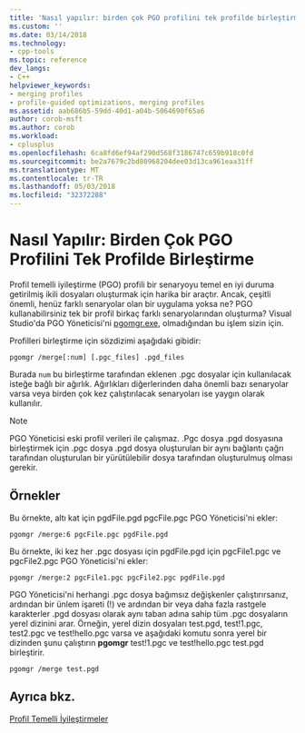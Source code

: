 ```yaml
---
title: 'Nasıl yapılır: birden çok PGO profilini tek profilde birleştirme | Microsoft Docs'
ms.custom: ''
ms.date: 03/14/2018
ms.technology:
- cpp-tools
ms.topic: reference
dev_langs:
- C++
helpviewer_keywords:
- merging profiles
- profile-guided optimizations, merging profiles
ms.assetid: aab686b5-59dd-40d1-a04b-5064690f65a6
author: corob-msft
ms.author: corob
ms.workload:
- cplusplus
ms.openlocfilehash: 6ca8fd6ef94af290d568f3186747c659b918c0fd
ms.sourcegitcommit: be2a7679c2bd80968204dee03d13ca961eaa31ff
ms.translationtype: MT
ms.contentlocale: tr-TR
ms.lasthandoff: 05/03/2018
ms.locfileid: "32372288"
---
```

# <a name="how-to-merge-multiple-pgo-profiles-into-a-single-profile"></a>Nasıl Yapılır: Birden Çok PGO Profilini Tek Profilde Birleştirme

Profil temelli iyileştirme (PGO) profili bir senaryoyu temel en iyi duruma getirilmiş ikili dosyaları oluşturmak için harika bir araçtır. Ancak, çeşitli önemli, henüz farklı senaryolar olan bir uygulama yoksa ne? PGO kullanabilirsiniz tek bir profil birkaç farklı senaryolarından oluşturma? Visual Studio'da PGO Yöneticisi'ni [pgomgr.exe](pgomgr.md), olmadığından bu işlem sizin için.

Profilleri birleştirme için sözdizimi aşağıdaki gibidir:

`pgomgr /merge[:num] [.pgc_files] .pgd_files`

Burada `num` bu birleştirme tarafından eklenen .pgc dosyalar için kullanılacak isteğe bağlı bir ağırlık. Ağırlıkları diğerlerinden daha önemli bazı senaryolar varsa veya birden çok kez çalıştırılacak senaryoları ise yaygın olarak kullanılır.

> [!NOTE]
> PGO Yöneticisi eski profil verileri ile çalışmaz. .Pgc dosya .pgd dosyasına birleştirmek için .pgc dosya .pgd dosya oluşturulan bir aynı bağlantı çağrı tarafından oluşturulan bir yürütülebilir dosya tarafından oluşturulmuş olması gerekir.

## <a name="examples"></a>Örnekler

Bu örnekte, altı kat için pgdFile.pgd pgcFile.pgc PGO Yöneticisi'ni ekler:

`pgomgr /merge:6 pgcFile.pgc pgdFile.pgd`

Bu örnekte, iki kez her .pgc dosyası için pgdFile.pgd için pgcFile1.pgc ve pgcFile2.pgc PGO Yöneticisi'ni ekler:

`pgomgr /merge:2 pgcFile1.pgc pgcFile2.pgc pgdFile.pgd`

PGO Yöneticisi'ni herhangi .pgc dosya bağımsız değişkenler çalıştırırsanız, ardından bir ünlem işareti (!) ve ardından bir veya daha fazla rastgele karakterler .pgd dosyası olarak aynı taban adına sahip tüm .pgc dosyaların yerel dizinini arar. Örneğin, yerel dizin dosyaları test.pgd, test!1.pgc, test2.pgc ve test!hello.pgc varsa ve aşağıdaki komutu sonra yerel bir dizinden şunu çalıştırın **pgomgr** test!1.pgc ve test!hello.pgc test.pgd birleştirir.

`pgomgr /merge test.pgd`

## <a name="see-also"></a>Ayrıca bkz.

[Profil Temelli İyileştirmeler](../../build/reference/profile-guided-optimizations.md)
